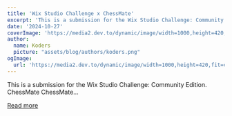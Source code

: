 ```yaml
---
title: 'Wix Studio Challenge x ChessMate'
excerpt: 'This is a submission for the Wix Studio Challenge: Community Edition.           ChessMate   ChessMate...'
date: '2024-10-27'
coverImage: 'https://media2.dev.to/dynamic/image/width=1000,height=420,fit=cover,gravity=auto,format=auto/https%3A%2F%2Fdev-to-uploads.s3.amazonaws.com%2Fuploads%2Farticles%2Fey01v8ss74psgj9pcq44.jpg'
author:
  name: Koders
  picture: "assets/blog/authors/koders.png"
ogImage:
  url: 'https://media2.dev.to/dynamic/image/width=1000,height=420,fit=cover,gravity=auto,format=auto/https%3A%2F%2Fdev-to-uploads.s3.amazonaws.com%2Fuploads%2Farticles%2Fey01v8ss74psgj9pcq44.jpg'
---
```


This is a submission for the Wix Studio Challenge: Community Edition.           ChessMate   ChessMate...

[Read more](https://dev.to/tejas_jaiswall/wix-studio-challenge-x-chessmate-4dhh)
